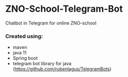 # ZNO-School-Telegram-Bot
Chatbot in Telegram for online ZNO-school  

### Created using:
- maven
- java 11
- Spring boot
- telegram bot library for java (https://github.com/rubenlagus/TelegramBots)
